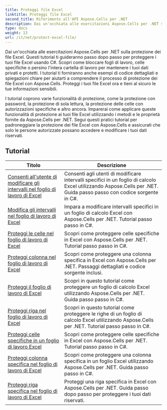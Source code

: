 ```yaml
---
title: Proteggi file Excel
linktitle: Proteggi file Excel
second_title: Riferimento all'API Aspose.Cells per .NET
description: Dai un'occhiata alle esercitazioni Aspose.Cells per .NET sulla protezione dei file Excel. Scopri come proteggere i tuoi dati riservati con C#.
type: docs
weight: 13
url: /it/net/protect-excel-file/
---
```

Dai un'occhiata alle esercitazioni Aspose.Cells per .NET sulla protezione dei file Excel. Questi tutorial ti guideranno passo dopo passo per proteggere i tuoi file Excel usando C#. Scopri come bloccare fogli di lavoro, celle specifiche o persino l'intera cartella di lavoro per mantenere i tuoi dati privati e protetti. I tutorial ti forniranno anche esempi di codice dettagliati e spiegazioni chiare per aiutarti a comprendere il processo di protezione dei file Excel con Aspose.Cells. Proteggi i tuoi file Excel ora e tieni al sicuro le tue informazioni sensibili.

I tutorial coprono varie funzionalità di protezione, come la protezione con password, la protezione di sola lettura, la protezione delle celle con autorizzazioni specifiche e altro ancora. Imparerai come applicare queste funzionalità di protezione ai tuoi file Excel utilizzando i metodi e le proprietà fornite da Aspose.Cells per .NET. Segui questi pratici tutorial per padroneggiare la protezione dei file Excel con Aspose.Cells e assicurati che solo le persone autorizzate possano accedere e modificare i tuoi dati riservati.

## Tutorial 
| Titolo | Descrizione |
| --- | --- |
| [Consenti all'utente di modificare gli intervalli nel foglio di lavoro di Excel](./allow-user-to-edit-ranges-in-excel-worksheet/) | Consenti agli utenti di modificare intervalli specifici in un foglio di calcolo Excel utilizzando Aspose.Cells per .NET. Guida passo passo con codice sorgente in C#. |  
| [Modifica gli intervalli nel foglio di lavoro di Excel](./edit-ranges-in-excel-worksheet/) | Impara a modificare intervalli specifici in un foglio di calcolo Excel con Aspose.Cells per .NET. Tutorial passo passo in C#. |  
| [Proteggi le celle nel foglio di lavoro di Excel](./protect-cells-in-excel-worksheet/) | Scopri come proteggere celle specifiche in Excel con Aspose.Cells per .NET. Tutorial passo passo in C#. |  
| [Proteggi colonna nel foglio di lavoro di Excel](./protect-column-in-excel-worksheet/) | Scopri come proteggere una colonna specifica in Excel con Aspose.Cells per .NET. Passaggi dettagliati e codice sorgente inclusi. |  
| [Proteggi il foglio di lavoro di Excel](./protect-excel-worksheet/) | Scopri in questo tutorial come proteggere un foglio di calcolo Excel utilizzando Aspose.Cells per .NET. Guida passo passo in C#. |  
| [Proteggi riga nel foglio di lavoro di Excel](./protect-row-in-excel-worksheet/) | Scopri in questo tutorial come proteggere le righe di un foglio di calcolo Excel utilizzando Aspose.Cells per .NET. Tutorial passo passo in C#. |  
| [Proteggi celle specifiche in un foglio di lavoro Excel](./protect-specific-cells-in-a-excel-worksheet/) | Scopri come proteggere celle specifiche in Excel con Aspose.Cells per .NET. Tutorial passo passo in C#. |  
| [Proteggi colonna specifica nel foglio di lavoro di Excel](./protect-specific-column-in-excel-worksheet/) | Scopri come proteggere una colonna specifica in un foglio Excel utilizzando Aspose.Cells per .NET. Guida passo passo in C#. |  
| [Proteggi riga specifica nel foglio di lavoro di Excel](./protect-specific-row-in-excel-worksheet/) | Proteggi una riga specifica in Excel con Aspose.Cells per .NET. Guida passo dopo passo per proteggere i tuoi dati riservati. |  